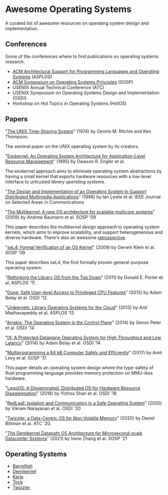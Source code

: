 # Awesome Operating Systems

A curated list of awesome resources on operating system design and implementation.

## Conferences

Some of the conferences where to find publications on operating systems research:

* [ACM Architectural Support for Programming Languages and Operating Systems](https://dl.acm.org/conference/asplos) (ASPLOS)
* [ACM Symposium on Operating Systems Principles](https://dl.acm.org/conference/sosp) (SOSP)
* USENIX Annual Technical Conference (ATC)
* USENIX Symposium on Operating Systems Design and Implementation (OSDI)
* Horkshop on Hot Topics in Operating Systems (HotOS)

## Papers

"[The UNIX Time-Sharing System](https://dsf.berkeley.edu/cs262/unix.pdf)" (1974) by Dennis M. Ritchie and Ken Thompson.

The seminal paper on the UNIX operating system by its creators.

"[Exokernel: An Operating System Architecture for Application-Level Resource Management](https://web.eecs.umich.edu/~mosharaf/Readings/Exokernel.pdf)" (1995) by Dawson R. Engler et al.

The exokernel approach aims to eliminate operating system abstractions by having a small kernel that exports hardware resources with a low-level interface to untrusted _library operating systems_. 

"[The Design and Implementation of an Operating System to Support Distributed Multimedia Applications](https://citeseerx.ist.psu.edu/viewdoc/download?doi=10.1.1.38.8833&rep=rep1&type=pdf)" (1996) by Ian Leslie et al. IEEE Journal on Selected Areas in Communications

"[The Multikernel: A new OS architecture for scalable multicore systems](https://www.sigops.org/s/conferences/sosp/2009/papers/baumann-sosp09.pdf)" (2009) by Andrew Baumann et al. SOSP '09

This paper describes the multikernel design approach to operating system kernels, which aims to improve scalability, and support heterogenenous and diverse hardware. There's also an awesome [retrospective](https://www.sigops.org/2021/fish-in-a-barrel-an-insiders-retrospective-of-the-sosp09-multikernel-paper/).

"[seL4: Formal Verification of an OS Kernel](https://citeseerx.ist.psu.edu/viewdoc/download?doi=10.1.1.150.4815&rep=rep1&type=pdf)" (2009) by Gerwin Klein et al. SOSP '09

This paper describes seL4, the first formally proven general-purpose operating system.

"[Rethinking the Library OS from the Top Down](https://www.microsoft.com/en-us/research/wp-content/uploads/2016/02/asplos2011-drawbridge.pdf)" (2011) by Donald E. Porter et al. ASPLOS '11.

"[Dune: Safe User-level Access to Privileged CPU Features](https://www.usenix.org/system/files/conference/osdi12/osdi12-final-117.pdf)" (2012) by Adam Belay et al. OSDI '12.

"[Unikernels: Library Operating Systems for the Cloud](https://anil.recoil.org/papers/2013-asplos-mirage.pdf)" (2013) by Anil Madhavapeddy et al. ASPLOS ’13

"[Arrakis: The Operating System is the Control Plane](https://www.usenix.org/conference/osdi14/technical-sessions/presentation/peter)" (2014) by Simon Peter et al. OSDI '14

"[IX: A Protected Dataplane Operating System for High Throughput and Low Latency](https://www.usenix.org/system/files/conference/osdi14/osdi14-paper-belay.pdf)" (2014) by Adam Belay et al. OSDI '14

"[Multiprogramming a 64 kB Computer Safely and Efficiently](https://www.tockos.org/assets/papers/tock-sosp2017.pdf)" (2017) by Amit Levy et al. SOSP '17.

This paper details an operating system design where the type-safety of Rust programming language provides memory protection on MMU-less hardware.

"[LegoOS: A Disseminated, Distributed OS for Hardware Resource Disaggregation](https://www.usenix.org/system/files/osdi18-shan.pdf)" (2018) by Yizhou Shan et al. OSDI '18

"[RedLeaf: Isolation and Communication in a Safe Operating System](https://www.usenix.org/conference/osdi20/presentation/narayanan-vikram)" (2020) by Vikram Narayanan et al. OSDI '20

"[Twizzler: a Data-Centric OS for Non-Volatile Memory](https://www.usenix.org/system/files/atc20-bittman.pdf)" (2020) by Daniel Bittman et al. ATC '20.

"[The Demikernel Datapath OS Architecture for Microsecond-scale Datacenter Systems](https://irenezhang.net/papers/demikernel-sosp21.pdf)" (2021) by Irene Zhang et al. SOSP '21

## Operating Systems

* [Barrelfish](http://www.barrelfish.org)
* [Demikernel](https://github.com/demikernel/demikernel)
* [Kerla](https://github.com/nuta/kerla)
* [Tock](https://www.tockos.org)
* [Twizzler](https://twizzler.io)
